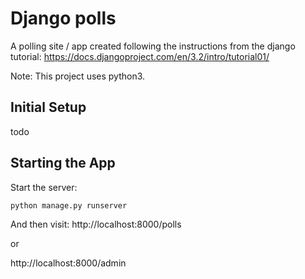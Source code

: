 # Django polls

A polling site / app created following the instructions from the django tutorial:
https://docs.djangoproject.com/en/3.2/intro/tutorial01/

Note: This project uses python3.

## Initial Setup

todo

## Starting the App

Start the server:
```
python manage.py runserver
```

And then visit: 
http://localhost:8000/polls

or

http://localhost:8000/admin
